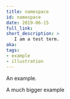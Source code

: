 ```yaml
---
title: namespace
id: namespace
date: 2019-06-15
full_link: 
short_description: >
   I am a test term.
aka: 
tags:
- example
- illustration
---
```

An example.

<!--more-->
A much bigger example